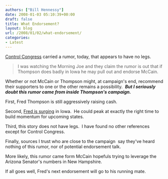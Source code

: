 ```yaml
---
authors: ["Bill Hennessy"]
date: 2008-01-03 05:10:39+00:00
draft: false
title: What Endorsement?
layout: blog
url: /2008/01/02/what-endorsement/
categories:
- Latest
---
```


[Control Congress](https://controlcongress.com/uncategorized/thompson-endorses-mccain) carried a rumor, today, that appears to have no legs.


> I was watching the Morning Joe and they claim the rumor is out that if Thompson does badly in Iowa he may pull out and endorse McCain.


Whether or not McCain or Thompson might, at campaign's end, recommend their supporters to one or the other remains a possibility.  _**But I seriously doubt this rumor came from inside Thompson's campaign.**_

First, Fred Thompson is still aggressively raising cash.

Second, [Fred is surging](https://hennessysview.com/2008/01/02/the-fred-surge/) in Iowa.  He could peak at exactly the right time to build momentum for upcoming states.

Third, this story does not have legs.  I have found no other references except for Control Congress.

Finally, sources I trust who are close to the campaign  say they've heard nothing of this rumor, nor of potential endorsement talk.

More likely, this rumor came form McCain hopefuls trying to leverage the Arizona Senator's numbers in New Hampshire.

If all goes well, Fred's next endorsement will go to his running mate.
